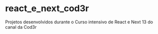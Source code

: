 # react_e_next_cod3r
 Projetos desenvolvidos durante o Curso intensivo de React e Next 13 do canal da Cod3r
